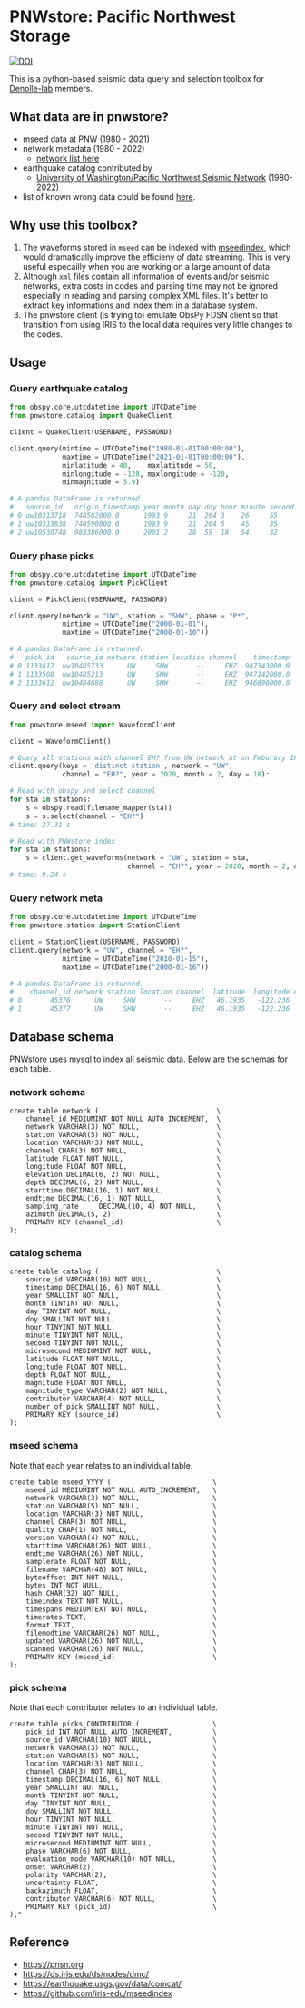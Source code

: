# PNWstore: Pacific Northwest Storage
[![DOI](https://zenodo.org/badge/479659348.svg)](https://zenodo.org/badge/latestdoi/479659348) 

This is a python-based seismic data query and selection toolbox for [Denolle-lab](https://denolle-lab.github.io) members.

## What data are in pnwstore?
- mseed data at PNW (1980 - 2021)
- network metadata (1980 - 2022)
    - [network list here](./docs/netlist.md)
- earthquake catalog contributed by
    - [University of Washington/Pacific Northwest Seismic Network](https://pnsn.org/pnsn-data-products/earthquake-catalogs) (1980-2022)
- list of known wrong data could be found [here](./docs/wrong_data.md).

## Why use this toolbox?
1. The waveforms stored in `mseed` can be indexed with [mseedindex](https://github.com/iris-edu/mseedindex), which would dramatically improve the efficieny of data streaming. This is very useful especailly when you are working on a large amount of data.
2. Although `xml` files contain all information of events and/or seismic networks, extra costs in codes and parsing time may not be ignored especially in reading and parsing complex XML files. It's better to extract key informations and index them in a database system.
3. The pnwstore client (is trying to) emulate ObsPy FDSN client so that transition from using IRIS to the local data requires very little changes to the codes.


## Usage
### Query earthquake catalog
```python
from obspy.core.utcdatetime import UTCDateTime
from pnwstore.catalog import QuakeClient

client = QuakeClient(USERNAME, PASSWORD)

client.query(mintime = UTCDateTime("1980-01-01T00:00:00"),  
             maxtime = UTCDateTime("2021-01-01T00:00:00"), 
             minlatitude = 40,    maxlatitude = 50,
             minlongitude = -128, maxlongitude = -120,
             minmagnitude = 5.9)

# A pandas DataFrame is returned.
#   source_id   origin_timestamp year month day doy hour minute second  microsecond latitude longitude  depth  magnitude contributor number_of_pick
# 0 uw10313718  748582000.0      1993 9     21  264 3    26     55      630000      42.316    -122.027  8.560  5.9       uw          380
# 1 uw10313838  748590000.0      1993 9     21  264 5    45     35      230000      42.358    -122.058  8.530  6.0       uw          427
# 2 uw10530748  983386000.0      2001 2     28  59  18   54     32      830000      47.149    -122.727  51.798 6.8       uw          98

```

### Query phase picks
```python
from obspy.core.utcdatetime import UTCDateTime
from pnwstore.catalog import PickClient

client = PickClient(USERNAME, PASSWORD)

client.query(network = "UW", station = "SHW", phase = "P*",
             mintime = UTCDateTime("2000-01-01"), 
             maxtime = UTCDateTime("2000-01-10"))

# A pandas DataFrame is returned.
#   pick_id   source_id network station location channel    timestamp  year month day doy  hour  minute  second  microsecond phase evaluation_mode uncertainty  backazimuth contributor 
# 0 1133412  uw10485733      UW     SHW       --     EHZ  947343000.0  2000   1    8    8    14      57      23       680000     P          manual   0.05         79.0          UW
# 1 1133508  uw10485213      UW     SHW       --     EHZ  947142000.0  2000   1    6    6     6      52      56       790000     P          manual   0.08         63.6          UW 
# 2 1133612  uw10484688      UW     SHW       --     EHZ  946890000.0  2000   1    3    3     9       0      14       280000     P          manual   0.22        222.1          UW 
```

### Query and select stream
```python
from pnwstore.mseed import WaveformClient

client = WaveformClient()

# Query all stations with channel EH? from UW network at on Feburary 18th, 2020.
client.query(keys = 'distinct station', network = "UW", 
             channel = "EH?", year = 2020, month = 2, day = 18):

# Read with obspy and select channel
for sta in stations:
    s = obspy.read(filename_mapper(sta))
    s = s.select(channel = "EH?")
# time: 37.31 s

# Read with PNWstore index
for sta in stations:
    s = client.get_waveforms(network = "UW", station = sta,  
                             channel = "EH?", year = 2020, month = 2, day = 18)
# time: 9.24 s
```

### Query network meta
```python
from obspy.core.utcdatetime import UTCDateTime
from pnwstore.station import StationClient

client = StationClient(USERNAME, PASSWORD)
client.query(network = "UW", channel = "EH?",
             mintime = UTCDateTime("2010-01-15"), 
             maxtime = UTCDateTime("2000-01-16"))

# A pandas DataFrame is returned.
#    channel_id network station location channel  latitude  longitude elevation  depth     starttime       endtime sampling_rate azimuth 
# 0       45376      UW     SHW       --     EHZ   46.1935   -122.236   1425.00   0.00   867283200.0  1207008000.0      100.0000    None
# 1       45377      UW     SHW       --     EHZ   46.1935   -122.236   1425.00   0.00  1207008000.0  1536105600.0      100.0000    None  
```


## Database schema
PNWstore uses mysql to index all seismic data. Below are the schemas for each table.
### network schema 
```mysql
create table network (                             \
    channel_id MEDIUMINT NOT NULL AUTO_INCREMENT,  \
    network VARCHAR(3) NOT NULL,                   \
    station VARCHAR(5) NOT NULL,                   \
    location VARCHAR(3) NOT NULL,                  \
    channel CHAR(3) NOT NULL,                      \
    latitude FLOAT NOT NULL,                       \
    longitude FLOAT NOT NULL,                      \
    elevation DECIMAL(6, 2) NOT NULL,              \
    depth DECIMAL(6, 2) NOT NULL,                  \
    starttime DECIMAL(16, 1) NOT NULL,             \
    endtime DECIMAL(16, 1) NOT NULL,               \
    sampling_rate     DECIMAL(10, 4) NOT NULL,     \
    azimuth DECIMAL(5, 2),                         \
    PRIMARY KEY (channel_id)                       \
);
```
### catalog schema
```mysql
create table catalog (                             \
    source_id VARCHAR(10) NOT NULL,                \
    timestamp DECIMAL(16, 6) NOT NULL,             \
    year SMALLINT NOT NULL,                        \
    month TINYINT NOT NULL,                        \
    day TINYINT NOT NULL,                          \
    doy SMALLINT NOT NULL,                         \
    hour TINYINT NOT NULL,                         \
    minute TINYINT NOT NULL,                       \
    second TINYINT NOT NULL,                       \
    microsecond MEDIUMINT NOT NULL,                \
    latitude FLOAT NOT NULL,                       \
    longitude FLOAT NOT NULL,                      \
    depth FLOAT NOT NULL,                          \
    magnitude FLOAT NOT NULL,                      \
    magnitude_type VARCHAR(2) NOT NULL,            \
    contributor VARCHAR(4) NOT NULL,               \
    number_of_pick SMALLINT NOT NULL,              \
    PRIMARY KEY (source_id)                        \
);
```
### mseed schema
Note that each year relates to an individual table.
```mysql
create table mseed_YYYY (                         \
    mseed_id MEDIUMINT NOT NULL AUTO_INCREMENT,   \
    network VARCHAR(3) NOT NULL,                  \
    station VARCHAR(5) NOT NULL,                  \
    location VARCHAR(3) NOT NULL,                 \
    channel CHAR(3) NOT NULL,                     \
    quality CHAR(1) NOT NULL,                     \
    version VARCHAR(4) NOT NULL,                  \
    starttime VARCHAR(26) NOT NULL,               \
    endtime VARCHAR(26) NOT NULL,                 \
    samplerate FLOAT NOT NULL,                    \
    filename VARCHAR(48) NOT NULL,                \
    byteoffset INT NOT NULL,                      \
    bytes INT NOT NULL,                           \
    hash CHAR(32) NOT NULL,                       \
    timeindex TEXT NOT NULL,                      \
    timespans MEDIUMTEXT NOT NULL,                \
    timerates TEXT,                               \
    format TEXT,                                  \
    filemodtime VARCHAR(26) NOT NULL,             \
    updated VARCHAR(26) NOT NULL,                 \
    scanned VARCHAR(26) NOT NULL,                 \
    PRIMARY KEY (mseed_id)                        \
);
```

### pick schema
Note that each contributor relates to an individual table.
```mysql 
create table picks_CONTRIBUTOR (                  \
    pick_id INT NOT NULL AUTO_INCREMENT,          \
    source_id VARCHAR(10) NOT NULL,               \
    network VARCHAR(3) NOT NULL,                  \
    station VARCHAR(5) NOT NULL,                  \
    location VARCHAR(3) NOT NULL,                 \
    channel CHAR(3) NOT NULL,                     \
    timestamp DECIMAL(16, 6) NOT NULL,            \
    year SMALLINT NOT NULL,                       \
    month TINYINT NOT NULL,                       \
    day TINYINT NOT NULL,                         \
    doy SMALLINT NOT NULL,                        \
    hour TINYINT NOT NULL,                        \
    minute TINYINT NOT NULL,                      \
    second TINYINT NOT NULL,                      \
    microsecond MEDIUMINT NOT NULL,               \
    phase VARCHAR(6) NOT NULL,                    \
    evaluation_mode VARCHAR(10) NOT NULL,         \
    onset VARCHAR(2),                             \
    polarity VARCHAR(2),                          \
    uncertainty FLOAT,                            \
    backazimuth FLOAT,                            \
    contributor VARCHAR(6) NOT NULL,              \
    PRIMARY KEY (pick_id)                         \
);"
```

## Reference
* https://pnsn.org
* https://ds.iris.edu/ds/nodes/dmc/
* https://earthquake.usgs.gov/data/comcat/
* https://github.com/iris-edu/mseedindex
